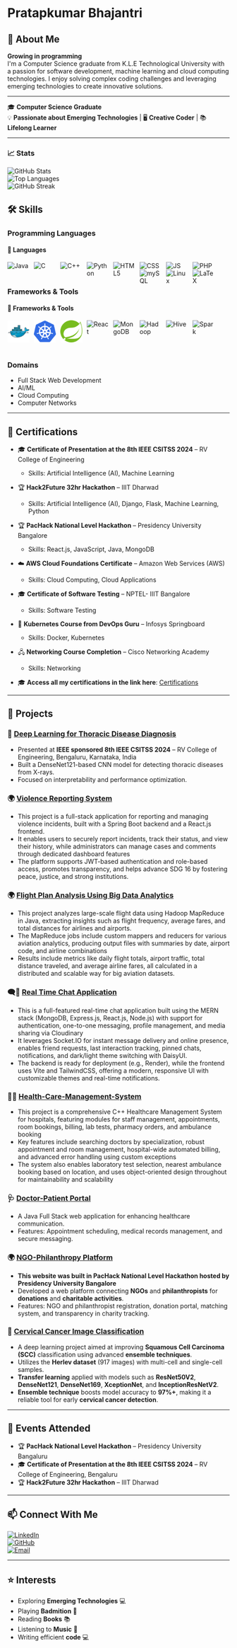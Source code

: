 # Pratapkumar Bhajantri

## 🚀 **About Me**  

**Growing in programming**  
I'm a Computer Science graduate from K.L.E Technological University with a passion for software development, machine learning and cloud computing technologies. I enjoy solving complex coding challenges and leveraging emerging technologies to create innovative solutions.

---

🎓 **Computer Science Graduate**  
💡 **Passionate about Emerging Technologies** | 🖥️ **Creative Coder** | 📚 **Lifelong Learner**

---

### :chart_with_upwards_trend: **Stats**  

![GitHub Stats](https://github-readme-stats.vercel.app/api?username=Pratapkumar4&show_icons=true&theme=radical)
<br>
![Top Languages](https://github-readme-stats.vercel.app/api/top-langs/?username=Pratapkumar4&layout=compact&theme=radical)
<br>
![GitHub Streak](https://github-readme-streak-stats.herokuapp.com/?user=Pratapkumar4&theme=radical)





## 🛠️ **Skills**  

### Programming Languages  
#### :paperclip: Languages  

<img align="left" alt="Java" width="50px" style="padding-right:10px;" src="https://cdn.jsdelivr.net/gh/devicons/devicon/icons/java/java-original-wordmark.svg"/> 
<img align="left" alt="C" width="50px" style="padding-right:10px;" src="https://cdn.jsdelivr.net/gh/devicons/devicon/icons/c/c-original.svg"/>
<img align="left" alt="C++" width="50px" style="padding-right:10px;" src="https://cdn.jsdelivr.net/gh/devicons/devicon/icons/cplusplus/cplusplus-original.svg"/>
<img align="left" alt="Python" width="50px" style="padding-right:10px;" src="https://cdn.jsdelivr.net/gh/devicons/devicon/icons/python/python-original-wordmark.svg"/>
<img align="left" alt="HTML5" width="50px" style="padding-right:10px;" src="https://cdn.jsdelivr.net/gh/devicons/devicon/icons/html5/html5-plain-wordmark.svg"/>
<img align="left" alt="CSS" width="50px" style="padding-right:10px;" src="https://cdn.jsdelivr.net/gh/devicons/devicon/icons/css3/css3-plain-wordmark.svg"/>
<img align="left" alt="JS" width="50px" style="padding-right:10px;" src="https://cdn.jsdelivr.net/gh/devicons/devicon/icons/javascript/javascript-plain.svg"/>
<img align="left" alt="PHP" width="50px" style="padding-right:10px;" src="https://cdn.jsdelivr.net/gh/devicons/devicon/icons/php/php-original.svg"/>
<img align="left" alt="mySQL" width="50px" style="padding-right:10px;" src="https://cdn.jsdelivr.net/gh/devicons/devicon/icons/mysql/mysql-original-wordmark.svg"/>
<img align="left" alt="Linux" width="50px" style="padding-right:10px;" src="https://cdn.jsdelivr.net/gh/devicons/devicon/icons/linux/linux-original.svg"/>
<img align="left" alt="LaTeX" width="50px" style="padding-right:10px;" src="https://democracyobserver.org/images/latex-logo.png"/>
<br>
<br>

### Frameworks & Tools  
#### :paperclip: Frameworks & Tools  

<img align="left" alt="Docker" width="50px" style="padding-right:10px;" src="https://raw.githubusercontent.com/devicons/devicon/master/icons/docker/docker-original.svg"/>
<img align="left" alt="Kubernetes" width="50px" style="padding-right:10px;" src="https://raw.githubusercontent.com/devicons/devicon/master/icons/kubernetes/kubernetes-plain.svg"/>
<img align="left" alt="Spring Boot" width="50px" style="padding-right:10px;" src="https://raw.githubusercontent.com/devicons/devicon/master/icons/spring/spring-original.svg"/>
<img align="left" alt="React" width="50px" style="padding-right:10px;" src="https://cdn.jsdelivr.net/gh/devicons/devicon/icons/react/react-original-wordmark.svg"/>  
<img align="left" alt="MongoDB" width="50px" style="padding-right:10px;" src="https://cdn.jsdelivr.net/gh/devicons/devicon/icons/mongodb/mongodb-original-wordmark.svg"/>  
<img align="left" alt="Hadoop" width="50px" style="padding-right:10px;" src="https://www.vectorlogo.zone/logos/apache_hadoop/apache_hadoop-icon.svg"/>  
<img align="left" alt="Hive" width="50px" style="padding-right:10px;" src="https://www.vectorlogo.zone/logos/apache_hive/apache_hive-icon.svg"/>  
<img align="left" alt="Spark" width="50px" style="padding-right:10px;" src="https://www.vectorlogo.zone/logos/apache_spark/apache_spark-icon.svg"/>

<br>
<br>

<br>
<br>


### Domains  
- Full Stack Web Development  
- AI/ML
- Cloud Computing
- Computer Networks  

---

## 🌟 **Certifications**  
- 🎓 **Certificate of Presentation at the 8th IEEE CSITSS 2024** – RV College of Engineering  
  - Skills: Artificial Intelligence (AI), Machine Learning  
- 🏆 **Hack2Future 32hr Hackathon** – IIIT Dharwad  
  - Skills: Artificial Intelligence (AI), Django, Flask, Machine Learning, Python    
- 🏆 **PacHack National Level Hackathon** – Presidency University Bangalore  
  - Skills: React.js, JavaScript, Java, MongoDB  
- ☁️ **AWS Cloud Foundations Certificate** – Amazon Web Services (AWS)  
  - Skills: Cloud Computing, Cloud Applications  
- 🎓 **Certificate of Software Testing** – NPTEL- IIIT Bangalore  
  - Skills: Software Testing  
- 🐳 **Kubernetes Course from DevOps Guru** – Infosys Springboard  
  - Skills: Docker, Kubernetes  
- 🖧 **Networking Course Completion** – Cisco Networking Academy  
  - Skills: Networking  

- 🎓 **Access all my certifications in the link here**: [Certifications](https://drive.google.com/drive/folders/1NJyPk_VVMsbK809wonvX6dd0zklYeKhE?usp=sharing)

---

## 📂 **Projects**  

### 🩻 [Deep Learning for Thoracic Disease Diagnosis](https://ieeexplore.ieee.org/document/10816946)  
- Presented at **IEEE sponsored 8th IEEE CSITSS 2024** – RV College of Engineering, Bengaluru, Karnataka, India  
- Built a DenseNet121-based CNN model for detecting thoracic diseases from X-rays.  
- Focused on interpretability and performance optimization.

### 🌍 [Violence Reporting System](https://github.com/Pratapkumar4/Violence-Reporting-System)
- This project is a full-stack application for reporting and managing violence incidents, built with a Spring Boot backend and a React.js frontend. 
- It enables users to securely report incidents, track their status, and view their history, while administrators can manage cases and comments through dedicated dashboard features  
- The platform supports JWT-based authentication and role-based access, promotes transparency, and helps advance SDG 16 by fostering peace, justice, and strong institutions.

### 🌍 [Flight Plan Analysis Using Big Data Analytics](https://github.com/Pratapkumar4/Flight-Plan-Analysis-Using-Data-Analytics)
- This project analyzes large-scale flight data using Hadoop MapReduce in Java, extracting insights such as flight frequency, average fares, and total distances for airlines and airports. 
- The MapReduce jobs include custom mappers and reducers for various aviation analytics, producing output files with summaries by date, airport code, and airline combinations 
- Results include metrics like daily flight totals, airport traffic, total distance traveled, and average airline fares, all calculated in a distributed and scalable way for big aviation datasets.

### 🗨️💬 [Real Time Chat Application](https://github.com/Pratapkumar4/Real-Time-Chat-Application)
- This is a full-featured real-time chat application built using the MERN stack (MongoDB, Express.js, React.js, Node.js) with support for authentication, one-to-one messaging, profile management, and media sharing via Cloudinary
- It leverages Socket.IO for instant message delivery and online presence, enables friend requests, last interaction tracking, pinned chats, notifications, and dark/light theme switching with DaisyUI. 
- The backend is ready for deployment (e.g., Render), while the frontend uses Vite and TailwindCSS, offering a modern, responsive UI with customizable themes and real-time notifications.

### 👨‍⚕️ [Health-Care-Management-System](https://github.com/Pratapkumar4/Health-Care-Management-System)
- This project is a comprehensive C++ Healthcare Management System for hospitals, featuring modules for staff management, appointments, room bookings, billing, lab tests, pharmacy orders, and ambulance booking
- Key features include searching doctors by specialization, robust appointment and room management, hospital-wide automated billing, and advanced error handling using custom exceptions 
- The system also enables laboratory test selection, nearest ambulance booking based on location, and uses object-oriented design throughout for maintainability and scalability


### 🩺 [Doctor-Patient Portal](https://github.com/Pratapkumar4/Doctor-Patient-Portal)  
- A Java Full Stack web application for enhancing healthcare communication.  
- Features: Appointment scheduling, medical records management, and secure messaging.


### 🌍 [NGO-Philanthropy Platform](https://github.com/Pratapkumar4/Pack-Hack-Hackathon)  
- **This website was built in PacHack National Level Hackathon hosted by Presidency University Bangalore**
- Developed a web platform connecting **NGOs** and **philanthropists** for **donations** and **charitable activities**.  
- Features: NGO and philanthropist registration, donation portal, matching system, and transparency in charity tracking.
  

### 🦠 [Cervical Cancer Image Classification](https://github.com/Pratapkumar4/Cervical-Cell-Analysis-in-Cancer-Diagnosis)  
- A deep learning project aimed at improving **Squamous Cell Carcinoma (SCC)** classification using advanced **ensemble techniques**.  
- Utilizes the **Herlev dataset** (917 images) with multi-cell and single-cell samples.  
- **Transfer learning** applied with  models such as **ResNet50V2**, **DenseNet121**, **DenseNet169**, **XceptionNet**, and **InceptionResNetV2**.  
- **Ensemble technique** boosts model accuracy to **97%+**, making it a reliable tool for early **cervical cancer detection**.



---

## 🎉 **Events Attended**  
- 🏆 **PacHack National Level Hackathon** – Presidency University Bangaluru  
- 🎓 **Certificate of Presentation at the 8th IEEE CSITSS 2024** – RV College of Engineering, Bengaluru  
- 🏆 **Hack2Future 32hr Hackathon** – IIIT Dharwad    

---

## 📫 **Connect With Me**  
[![LinkedIn](https://img.shields.io/badge/-Pratapkumar%20Bhajantri-blue?style=flat&logo=Linkedin&logoColor=white)](https://www.linkedin.com/in/pratapkumarbhajantri/)  
[![GitHub](https://img.shields.io/badge/-Pratapkumar--Bhajantri-black?style=flat&logo=github)](https://github.com/Pratapkumar4)    
[![Email](https://img.shields.io/badge/-pratapkumarbhajantri4@gmail.com-D14836?style=flat&logo=gmail&logoColor=white)](mailto:pratapkumarbhajantri4@gmail.com)

---

## ⭐ **Interests**  
- Exploring **Emerging Technologies** 💻
- Playing **Badmition** 🏸  
- Reading **Books**  📚
- Listening to **Music** 🎵  
- Writing efficient **code** 💻
